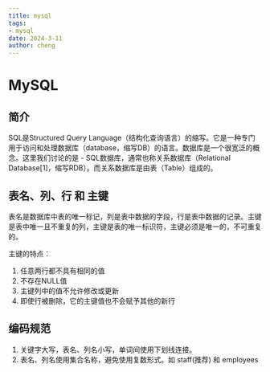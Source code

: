 ```yaml
---
title: mysql
tags: 
- mysql
date: 2024-3-11
author: cheng
--- 
```


# MySQL 

## 简介
SQL是Structured Query Language（结构化查询语言）的缩写。它是一种专门用于访问和处理数据库（database，缩写DB）的语言。数据库是一个很宽泛的概念。这里我们讨论的是 - SQL数据库，通常也称关系数据库（Relational Database[1]，缩写RDB）。而关系数据库是由表（Table）组成的。


## 表名、列、行 和 主键
表名是数据库中表的唯一标记，列是表中数据的字段，行是表中数据的记录。主键是表中唯一且不重复的列，主键是表的唯一标识符，主键必须是唯一的，不可重复的。

主键的特点：
1. 任意两行都不具有相同的值
2. 不存在NULL值
3. 主键列中的值不允许修改或更新
4. 即使行被删除，它的主键值也不会赋予其他的新行


## 编码规范
1. 关键字大写，表名、列名小写，单词间使用下划线连接。
2. 表名、列名使用集合名称，避免使用复数形式。如 staff(推荐) 和 employees
